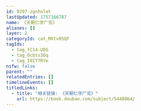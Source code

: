 ```yaml
---
id: 0297-zgnholet
lastUpdated: 1757166787
name: 《天朝仁学广览》
aliases: []
layer: 2
categoryId: cat_MXtv05QF
tagIds:
  - tag_fC14-UDS
  - tag_Ocbts3Oq
  - tag_I0IT7RYe
nsfw: false
parent: ""
relatedEntries: []
timelineEvents: []
titledLinks:
  - title: "相关链接: 《天朝仁学广览》"
    url: https://book.douban.com/subject/5448064/
---
```


